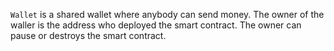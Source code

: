 `Wallet` is a shared wallet where anybody can send money.
The owner of the waller is the address who deployed the smart contract.
The owner can pause or destroys the smart contract.

